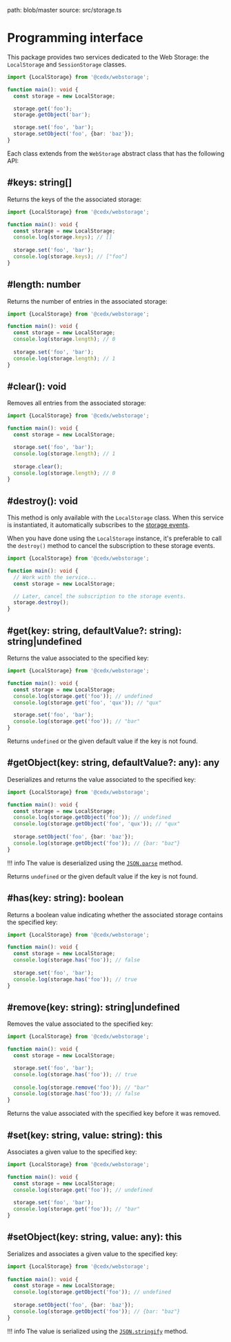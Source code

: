 path: blob/master
source: src/storage.ts

# Programming interface
This package provides two services dedicated to the Web Storage: the `LocalStorage` and `SessionStorage` classes.

```typescript
import {LocalStorage} from '@cedx/webstorage';

function main(): void {
  const storage = new LocalStorage;

  storage.get('foo');
  storage.getObject('bar');

  storage.set('foo', 'bar');
  storage.setObject('foo', {bar: 'baz'});
}
```

Each class extends from the `WebStorage` abstract class that has the following API:

## **#keys**: string[]
Returns the keys of the the associated storage:

```typescript
import {LocalStorage} from '@cedx/webstorage';

function main(): void {
  const storage = new LocalStorage;
  console.log(storage.keys); // []
    
  storage.set('foo', 'bar');
  console.log(storage.keys); // ["foo"]
}
```

## **#length**: number
Returns the number of entries in the associated storage:

```typescript
import {LocalStorage} from '@cedx/webstorage';

function main(): void {
  const storage = new LocalStorage;
  console.log(storage.length); // 0
    
  storage.set('foo', 'bar');
  console.log(storage.length); // 1
}
```

## **#clear**(): void
Removes all entries from the associated storage:

```typescript
import {LocalStorage} from '@cedx/webstorage';

function main(): void {
  const storage = new LocalStorage;

  storage.set('foo', 'bar');
  console.log(storage.length); // 1
    
  storage.clear();
  console.log(storage.length); // 0
}
```

## **#destroy**(): void
This method is only available with the `LocalStorage` class.
When this service is instantiated, it automatically subscribes to
the [storage events](https://developer.mozilla.org/en-US/docs/Web/API/Window/storage_event).

When you have done using the `LocalStorage` instance, it's preferable to call the `destroy()` method to cancel the subscription to these storage events.

```typescript
import {LocalStorage} from '@cedx/webstorage';

function main(): void {
  // Work with the service...
  const storage = new LocalStorage;

  // Later, cancel the subscription to the storage events.
  storage.destroy();
}
```

## **#get**(key: string, defaultValue?: string): string|undefined
Returns the value associated to the specified key:

```typescript
import {LocalStorage} from '@cedx/webstorage';

function main(): void {
  const storage = new LocalStorage;
  console.log(storage.get('foo')); // undefined
  console.log(storage.get('foo', 'qux')); // "qux"

  storage.set('foo', 'bar');
  console.log(storage.get('foo')); // "bar"
}
```

Returns `undefined` or the given default value if the key is not found.

## **#getObject**(key: string, defaultValue?: any): any
Deserializes and returns the value associated to the specified key:

```typescript
import {LocalStorage} from '@cedx/webstorage';

function main(): void {
  const storage = new LocalStorage;
  console.log(storage.getObject('foo')); // undefined
  console.log(storage.getObject('foo', 'qux')); // "qux"
  
  storage.setObject('foo', {bar: 'baz'});
  console.log(storage.getObject('foo')); // {bar: "baz"}
}
```

!!! info
    The value is deserialized using the [`JSON.parse`](https://developer.mozilla.org/en-US/docs/Web/JavaScript/Reference/Global_Objects/JSON/parse) method.

Returns `undefined` or the given default value if the key is not found.

## **#has**(key: string): boolean
Returns a boolean value indicating whether the associated storage contains the specified key:

```typescript
import {LocalStorage} from '@cedx/webstorage';

function main(): void {
  const storage = new LocalStorage;
  console.log(storage.has('foo')); // false
    
  storage.set('foo', 'bar');
  console.log(storage.has('foo')); // true
}
```

## **#remove**(key: string): string|undefined
Removes the value associated to the specified key:

```typescript
import {LocalStorage} from '@cedx/webstorage';

function main(): void {
  const storage = new LocalStorage;

  storage.set('foo', 'bar');
  console.log(storage.has('foo')); // true
    
  console.log(storage.remove('foo')); // "bar"
  console.log(storage.has('foo')); // false
}
```

Returns the value associated with the specified key before it was removed.

## **#set**(key: string, value: string): this
Associates a given value to the specified key:

```typescript
import {LocalStorage} from '@cedx/webstorage';

function main(): void {
  const storage = new LocalStorage;
  console.log(storage.get('foo')); // undefined
    
  storage.set('foo', 'bar');
  console.log(storage.get('foo')); // "bar"
}
```

## **#setObject**(key: string, value: any): this
Serializes and associates a given value to the specified key:

```typescript
import {LocalStorage} from '@cedx/webstorage';
  
function main(): void {
  const storage = new LocalStorage;
  console.log(storage.getObject('foo')); // undefined
    
  storage.setObject('foo', {bar: 'baz'});
  console.log(storage.getObject('foo')); // {bar: "baz"}
}
```

!!! info
    The value is serialized using the [`JSON.stringify`](https://developer.mozilla.org/en-US/docs/Web/JavaScript/Reference/Global_Objects/JSON/stringify) method.
